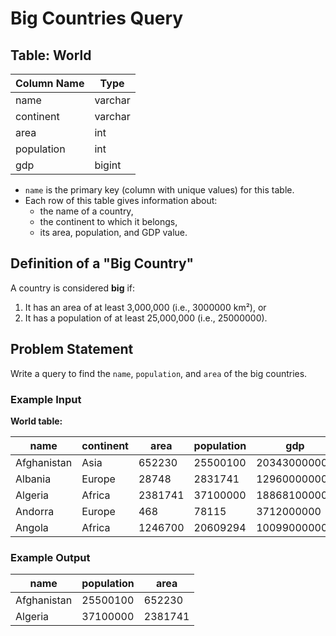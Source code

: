 # Big Countries Query

## Table: World

| Column Name | Type    |
|-------------|---------|
| name        | varchar |
| continent   | varchar |
| area        | int     |
| population  | int     |
| gdp         | bigint  |

- `name` is the primary key (column with unique values) for this table.
- Each row of this table gives information about:
  - the name of a country,
  - the continent to which it belongs,
  - its area, population, and GDP value.

## Definition of a "Big Country"

A country is considered **big** if:
1. It has an area of at least 3,000,000 (i.e., 3000000 km²), or
2. It has a population of at least 25,000,000 (i.e., 25000000).

## Problem Statement

Write a query to find the `name`, `population`, and `area` of the big countries.

### Example Input

**World table:**

| name        | continent | area    | population | gdp          |
|-------------|-----------|---------|------------|--------------|
| Afghanistan | Asia      | 652230  | 25500100   | 20343000000  |
| Albania     | Europe    | 28748   | 2831741    | 12960000000  |
| Algeria     | Africa    | 2381741 | 37100000   | 188681000000 |
| Andorra     | Europe    | 468     | 78115      | 3712000000   |
| Angola      | Africa    | 1246700 | 20609294   | 100990000000 |

### Example Output

| name        | population | area    |
|-------------|------------|---------|
| Afghanistan | 25500100   | 652230  |
| Algeria     | 37100000   | 2381741 |

